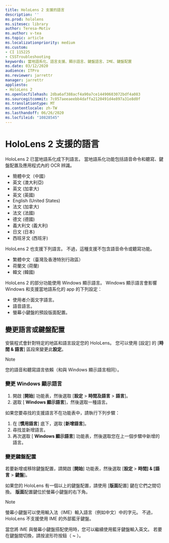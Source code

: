 ```yaml
---
title: HoloLens 2 支援的語言
description: ''
ms.prod: hololens
ms.sitesec: library
author: Teresa-Motiv
ms.author: v-tea
ms.topic: article
ms.localizationpriority: medium
ms.custom:
- CI 115225
- CSSTroubleshooting
keywords: 當地語系化、語言支援、顯示語言、鍵盤語言、IME、鍵盤配置
ms.date: 03/12/2020
audience: ITPro
ms.reviewer: jarrettr
manager: jarrettr
appliesto:
- HoloLens 2
ms.openlocfilehash: 2dba6af388acf4a90a7ce14490603072bdf4a083
ms.sourcegitcommit: 7c057aeeaeebb4daffa2120491d4e897a31e8d0f
ms.translationtype: MT
ms.contentlocale: zh-TW
ms.lasthandoff: 06/26/2020
ms.locfileid: "10828545"
---
```

# HoloLens 2 支援的語言

HoloLens 2 已當地語系化成下列語言。 當地語系化功能包括語音命令和聽寫、鍵盤配置及應用程式內的 OCR 辨識。

- 簡體中文（中國）
- 英文 (澳大利亞)
- 英文 (加拿大)
- 英文 (英國)
- English (United States)
- 法文 (加拿大)
- 法文 (法國)
- 德文 (德國)
- 義大利文 (義大利)
- 日文 (日本)
- 西班牙文 (西班牙)

HoloLens 2 也支援下列語言。 不過，這種支援不包含語音命令或聽寫功能。

- 繁體中文（臺灣及香港特別行政區）
- 荷蘭文 (荷蘭)
- 韓文 (韓國)

HoloLens 2 的部分功能使用 Windows 顯示語言。 Windows 顯示語言會影響 Windows 和支援當地語系化的 app 的下列設定：

- 使用者介面文字語言。
- 語音語言。
- 螢幕小鍵盤的預設版面配置。

## 變更語言或鍵盤配置

安裝程式會針對特定的地區和語言設定您的 HoloLens。 您可以使用 [設定] 的 [**時間 & 語言**] 區段來變更此**設定**。

> [!NOTE]  
> 您的語音和聽寫語言依賴（和與 Windows 顯示語言相同）。

### 變更 Windows 顯示語言

1. 開啟 [**開始**] 功能表，然後選取 [**設定**  >  **時間及語言**  >  **語言**]。
2. 選取 [ **Windows 顯示語言**]，然後選取一種語言。  

如果您要尋找的支援語言不在功能表中，請執行下列步驟：  

1. 在 [**慣用語言**] 底下，選取 [**新增語言**]。
2. 尋找並新增語言。
3. 再次選取 [ **Windows 顯示語言**] 功能表，然後選取您在上一個步驟中新增的語言。

### 變更鍵盤配置

若要新增或移除鍵盤配置，請開啟 [**開始**] 功能表，然後選取 [**設定**  >  **時間] & [語言**  >  **鍵盤**]。

如果您的 HoloLens 有一個以上的鍵盤配置，請使用 [**版面**配置] 鍵在它們之間切換。 **版面**配置鍵位於螢幕小鍵盤的右下角。

> [!NOTE]  
> 螢幕小鍵盤可以使用輸入法（IME）輸入語言（例如中文）中的字元。 不過，HoloLens 不支援使用 IME 的外部藍牙鍵盤。
>  
> 當您將 IME 與螢幕小鍵盤搭配使用時，您可以繼續使用藍牙鍵盤輸入英文。 若要在鍵盤間切換，請按波形符按鈕（ **~** ）。
